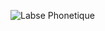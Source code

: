 ![Labse Phonetique](https://github.com/labsesoftware/.github/assets/77529508/e60e496d-af4f-4701-8767-00d716c2872a)
